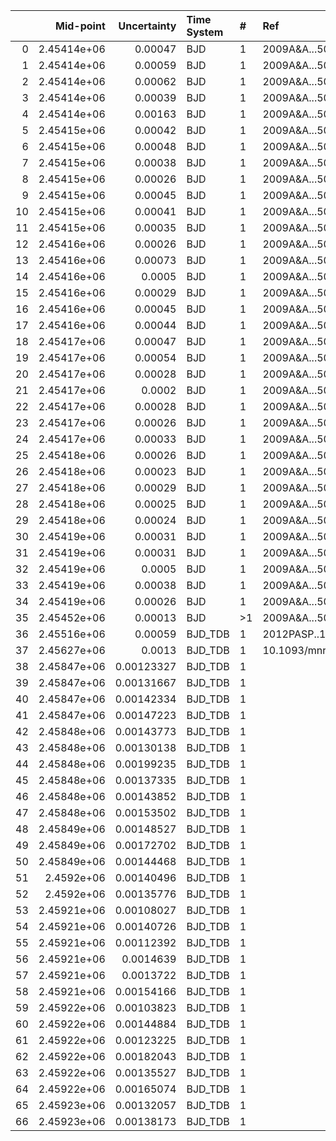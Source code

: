 |    |   Mid-point |   Uncertainty | Time System   | #   | Ref                  |
|---:|------------:|--------------:|:--------------|:----|:---------------------|
|  0 | 2.45414e+06 |    0.00047    | BJD           | 1   | 2009A&A...506..369B  |
|  1 | 2.45414e+06 |    0.00059    | BJD           | 1   | 2009A&A...506..369B  |
|  2 | 2.45414e+06 |    0.00062    | BJD           | 1   | 2009A&A...506..369B  |
|  3 | 2.45414e+06 |    0.00039    | BJD           | 1   | 2009A&A...506..369B  |
|  4 | 2.45414e+06 |    0.00163    | BJD           | 1   | 2009A&A...506..369B  |
|  5 | 2.45415e+06 |    0.00042    | BJD           | 1   | 2009A&A...506..369B  |
|  6 | 2.45415e+06 |    0.00048    | BJD           | 1   | 2009A&A...506..369B  |
|  7 | 2.45415e+06 |    0.00038    | BJD           | 1   | 2009A&A...506..369B  |
|  8 | 2.45415e+06 |    0.00026    | BJD           | 1   | 2009A&A...506..369B  |
|  9 | 2.45415e+06 |    0.00045    | BJD           | 1   | 2009A&A...506..369B  |
| 10 | 2.45415e+06 |    0.00041    | BJD           | 1   | 2009A&A...506..369B  |
| 11 | 2.45415e+06 |    0.00035    | BJD           | 1   | 2009A&A...506..369B  |
| 12 | 2.45416e+06 |    0.00026    | BJD           | 1   | 2009A&A...506..369B  |
| 13 | 2.45416e+06 |    0.00073    | BJD           | 1   | 2009A&A...506..369B  |
| 14 | 2.45416e+06 |    0.0005     | BJD           | 1   | 2009A&A...506..369B  |
| 15 | 2.45416e+06 |    0.00029    | BJD           | 1   | 2009A&A...506..369B  |
| 16 | 2.45416e+06 |    0.00045    | BJD           | 1   | 2009A&A...506..369B  |
| 17 | 2.45416e+06 |    0.00044    | BJD           | 1   | 2009A&A...506..369B  |
| 18 | 2.45417e+06 |    0.00047    | BJD           | 1   | 2009A&A...506..369B  |
| 19 | 2.45417e+06 |    0.00054    | BJD           | 1   | 2009A&A...506..369B  |
| 20 | 2.45417e+06 |    0.00028    | BJD           | 1   | 2009A&A...506..369B  |
| 21 | 2.45417e+06 |    0.0002     | BJD           | 1   | 2009A&A...506..369B  |
| 22 | 2.45417e+06 |    0.00028    | BJD           | 1   | 2009A&A...506..369B  |
| 23 | 2.45417e+06 |    0.00026    | BJD           | 1   | 2009A&A...506..369B  |
| 24 | 2.45417e+06 |    0.00033    | BJD           | 1   | 2009A&A...506..369B  |
| 25 | 2.45418e+06 |    0.00026    | BJD           | 1   | 2009A&A...506..369B  |
| 26 | 2.45418e+06 |    0.00023    | BJD           | 1   | 2009A&A...506..369B  |
| 27 | 2.45418e+06 |    0.00029    | BJD           | 1   | 2009A&A...506..369B  |
| 28 | 2.45418e+06 |    0.00025    | BJD           | 1   | 2009A&A...506..369B  |
| 29 | 2.45418e+06 |    0.00024    | BJD           | 1   | 2009A&A...506..369B  |
| 30 | 2.45419e+06 |    0.00031    | BJD           | 1   | 2009A&A...506..369B  |
| 31 | 2.45419e+06 |    0.00031    | BJD           | 1   | 2009A&A...506..369B  |
| 32 | 2.45419e+06 |    0.0005     | BJD           | 1   | 2009A&A...506..369B  |
| 33 | 2.45419e+06 |    0.00038    | BJD           | 1   | 2009A&A...506..369B  |
| 34 | 2.45419e+06 |    0.00026    | BJD           | 1   | 2009A&A...506..369B  |
| 35 | 2.45452e+06 |    0.00013    | BJD           | >1  | 2009A&A...506..359G  |
| 36 | 2.45516e+06 |    0.00059    | BJD_TDB       | 1   | 2012PASP..124..212S  |
| 37 | 2.45627e+06 |    0.0013     | BJD_TDB       | 1   | 10.1093/mnras/stw574 |
| 38 | 2.45847e+06 |    0.00123327 | BJD_TDB       | 1   |                      |
| 39 | 2.45847e+06 |    0.00131667 | BJD_TDB       | 1   |                      |
| 40 | 2.45847e+06 |    0.00142334 | BJD_TDB       | 1   |                      |
| 41 | 2.45847e+06 |    0.00147223 | BJD_TDB       | 1   |                      |
| 42 | 2.45848e+06 |    0.00143773 | BJD_TDB       | 1   |                      |
| 43 | 2.45848e+06 |    0.00130138 | BJD_TDB       | 1   |                      |
| 44 | 2.45848e+06 |    0.00199235 | BJD_TDB       | 1   |                      |
| 45 | 2.45848e+06 |    0.00137335 | BJD_TDB       | 1   |                      |
| 46 | 2.45848e+06 |    0.00143852 | BJD_TDB       | 1   |                      |
| 47 | 2.45848e+06 |    0.00153502 | BJD_TDB       | 1   |                      |
| 48 | 2.45849e+06 |    0.00148527 | BJD_TDB       | 1   |                      |
| 49 | 2.45849e+06 |    0.00172702 | BJD_TDB       | 1   |                      |
| 50 | 2.45849e+06 |    0.00144468 | BJD_TDB       | 1   |                      |
| 51 | 2.4592e+06  |    0.00140496 | BJD_TDB       | 1   |                      |
| 52 | 2.4592e+06  |    0.00135776 | BJD_TDB       | 1   |                      |
| 53 | 2.45921e+06 |    0.00108027 | BJD_TDB       | 1   |                      |
| 54 | 2.45921e+06 |    0.00140726 | BJD_TDB       | 1   |                      |
| 55 | 2.45921e+06 |    0.00112392 | BJD_TDB       | 1   |                      |
| 56 | 2.45921e+06 |    0.0014639  | BJD_TDB       | 1   |                      |
| 57 | 2.45921e+06 |    0.0013722  | BJD_TDB       | 1   |                      |
| 58 | 2.45921e+06 |    0.00154166 | BJD_TDB       | 1   |                      |
| 59 | 2.45922e+06 |    0.00103823 | BJD_TDB       | 1   |                      |
| 60 | 2.45922e+06 |    0.00144884 | BJD_TDB       | 1   |                      |
| 61 | 2.45922e+06 |    0.00123225 | BJD_TDB       | 1   |                      |
| 62 | 2.45922e+06 |    0.00182043 | BJD_TDB       | 1   |                      |
| 63 | 2.45922e+06 |    0.00135527 | BJD_TDB       | 1   |                      |
| 64 | 2.45922e+06 |    0.00165074 | BJD_TDB       | 1   |                      |
| 65 | 2.45923e+06 |    0.00132057 | BJD_TDB       | 1   |                      |
| 66 | 2.45923e+06 |    0.00138173 | BJD_TDB       | 1   |                      |
